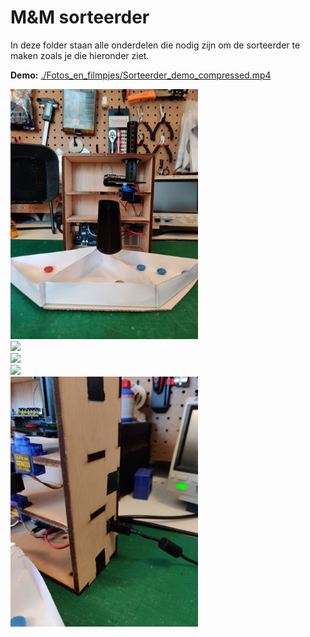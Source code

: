 # M&M sorteerder

In deze folder staan alle onderdelen die nodig zijn om de sorteerder te maken zoals je die hieronder ziet.

**Demo:** [./Fotos_en_filmpjes/Sorteerder_demo_compressed.mp4](./Fotos_en_filmpjes/Sorteerder_demo_compressed.mp4)

<img width="300" src="./Fotos_en_filmpjes/Full_portrait.jpg"><br>
<img width="300" src="./Fotos_en_filmpjes/Feeder_closeup_portrait.jpg"><br>
<img width="300" src="./Fotos_en_filmpjes/Feeder_closeup_landscape.jpg"><br>
<img width="300" src="./Fotos_en_filmpjes/Arduino_section.jpg"><br>
<img width="300" src="./Fotos_en_filmpjes/Micro_USB.jpg">
